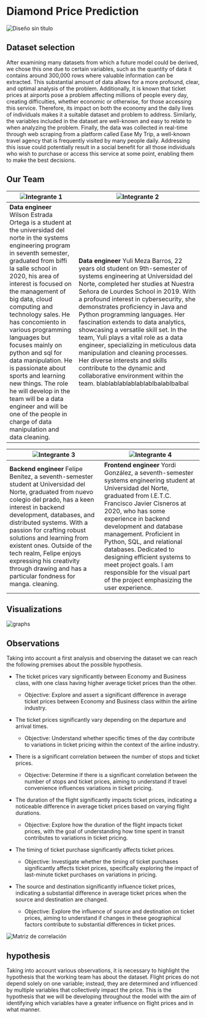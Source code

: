 # Diamond Price Prediction

![Diseño sin título](https://github.com/wilsone24/Optimization-Project/assets/118389840/00704de8-ad2e-408e-b2c7-7f3410716ddd)


## Dataset selection

After examining many datasets from which a future model could be derived, we chose this one due to certain variables, such as the quantity of data it contains around 300,000 rows where valuable information can be extracted. This substantial amount of data allows for a more profound, clear, and optimal analysis of the problem. Additionally, it is known that ticket prices at airports pose a problem affecting millions of people every day, creating difficulties, whether economic or otherwise, for those accessing this service. Therefore, its impact on both the economy and the daily lives of individuals makes it a suitable dataset and problem to address. Similarly, the variables included in the dataset are well-known and easy to relate to when analyzing the problem. Finally, the data was collected in real-time through web scraping from a platform called Ease My Trip, a well-known travel agency that is frequently visited by many people daily. Addressing this issue could potentially result in a social benefit for all those individuals who wish to purchase or access this service at some point, enabling them to make the best decisions.

## Our Team

| ![Integrante 1](https://github.com/wilsone24/Optimization-Project/assets/118389840/1ad141ba-4520-4d3e-add6-724df3f272ce)  | ![Integrante 2](https://github.com/wilsone24/Optimization-Project/assets/118389840/92da7de6-a034-40f4-affa-2887ebc5fed3)  |
| --- | --- |
| **Data engineer**  Wilson Estrada Ortega is a student at the universidad del norte in the systems engineering program in seventh semester, graduated from biffi la salle school in 2020, his area of interest is focused on the management of big data, cloud computing and technology sales. He has concomiento in various programming languages but focuses mainly on python and sql for data manipulation. He is passionate about sports and learning new things. The role he will develop in the team will be a data engineer and will be one of the people in charge of data manipulation and data cleaning. | **Data engineer** Yuli Meza Barros, 22 years old student on 9th-semester of systems engineering at Universidad del Norte, completed her studies at Nuestra Señora de Lourdes School in 2019. With a profound interest in cybersecurity, she demonstrates proficiency in Java and Python programming languages. Her fascination extends to data analytics, showcasing a versatile skill set. In the team, Yuli plays a vital role as a data engineer, specializing in meticulous data manipulation and cleaning processes. Her diverse interests and skills contribute to the dynamic and collaborative environment within the team. blablablablablablablbalablbalbal |

| ![Integrante 3](https://github.com/wilsone24/Optimization-Project/assets/118389840/d1a88f04-6a50-42de-9387-6965a03343dd)  | ![Integrante 4](https://github.com/wilsone24/Optimization-Project/assets/118389840/d1a88f04-6a50-42de-9387-6965a03343dd)  |
| --- | --- |
| **Backend engineer** Felipe Benítez, a seventh-semester student at Universidad del Norte, graduated from nuevo colegio del prado, has a keen interest in backend development, databases, and distributed systems. With a passion for crafting robust solutions and learning from existent ones. Outside of the tech realm, Felipe enjoys expressing his creativity through drawing and has a particular fondness for manga. cleaning. | **Frontend engineer** Yordi González, a seventh-semester systems engineering student at Universidad del Norte, graduated from I.E.T.C. Francisco Javier Cisneros at 2020, who has some experience in backend development and database management. Proficient in Python, SQL, and relational databases. Dedicated to designing efficient systems to meet project goals. I am responsible for the visual part of the project emphasizing the user experience. |

## Visualizations

![graphs](https://github.com/wilsone24/Optimization-Project/assets/118389840/b730627f-6528-478d-a752-e4925849b160)


## Observations

Taking into account a first analysis and observing the dataset we can reach the following premises about the possible hypothesis.

- The ticket prices vary significantly between Economy and Business class, with one class having higher average ticket prices than the other.

  - Objective: Explore and assert a significant difference in average ticket prices between Economy and Business class within the airline industry.


- The ticket prices significantly vary depending on the departure and arrival times.

  - Objective: Understand whether specific times of the day contribute to variations in ticket pricing within the context of the airline industry.


- There is a significant correlation between the number of stops and ticket prices.

  - Objective: Determine if there is a significant correlation between the number of stops and ticket prices, aiming to understand if travel convenience influences variations in ticket pricing.

- The duration of the flight significantly impacts ticket prices, indicating a noticeable difference in average ticket prices based on varying flight durations.

  - Objective: Explore how the duration of the flight impacts ticket prices, with the goal of understanding how time spent in transit contributes to variations in ticket pricing.

- The timing of ticket purchase significantly affects ticket prices.

  - Objective: Investigate whether the timing of ticket purchases significantly affects ticket prices, specifically exploring the impact of last-minute ticket purchases on variations in pricing.

- The source and destination significantly influence ticket prices, indicating a substantial difference in average ticket prices when the source and destination are changed.

  - Objective: Explore the influence of source and destination on ticket prices, aiming to understand if changes in these geographical factors contribute to substantial differences in ticket prices.

![Matriz de correlación](https://github.com/wilsone24/Optimization-Project/assets/118389840/cf952684-999a-4dfd-baf5-8bac9e6194fe)

## hypothesis

Taking into account various observations, it is necessary to highlight the hypothesis that the working team has about the dataset.
Flight prices do not depend solely on one variable; instead, they are determined and influenced by multiple variables that collectively impact the price.
This is the hypothesis that we will be developing throughout the model with the aim of identifying which variables have a greater influence on flight prices and in what manner.

